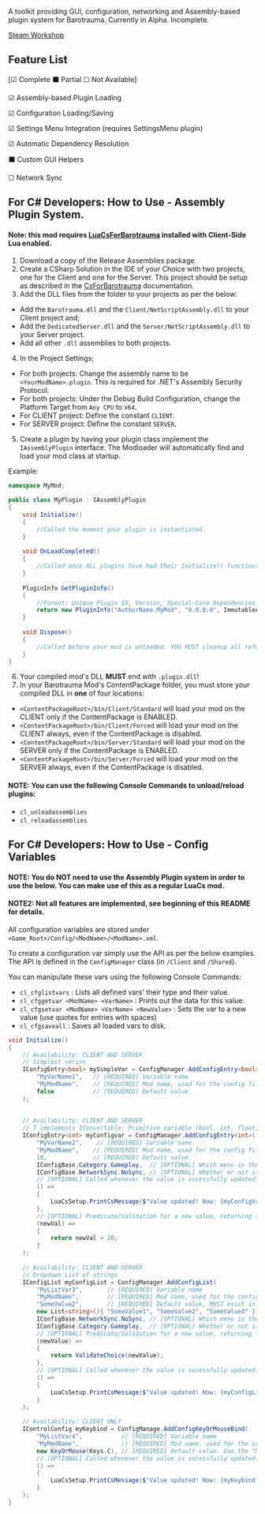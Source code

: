 A toolkit providing GUI, configuration, networking and Assembly-based plugin system for Barotrauma.
Currently in Alpha. Incomplete.

[Steam Workshop]()

## Feature List

[☑ Complete ⬛ Partial ☐ Not Available]


☑ Assembly-based Plugin Loading

☑ Configuration Loading/Saving

☑ Settings Menu Integration (requires SettingsMenu plugin)

☑ Automatic Dependency Resolution 

⬛ Custom GUI Helpers

☐ Network Sync


## For C# Developers: How to Use - Assembly Plugin System.

#### Note: this mod requires [LuaCsForBarotrauma](https://steamcommunity.com/workshop/filedetails/?id=2559634234) installed with Client-Side Lua enabled.

1. Download a copy of the Release Assemblies package.  
2. Create a CSharp Solution in the IDE of your Choice with two projects, one for the Client and one for the Server. This project should be setup as described in the [CsForBarotrauma](https://evilfactory.github.io/LuaCsForBarotrauma/cs-docs/html/index.html) documentation.
3. Add the DLL files from the folder to your projects as per the below:
- Add the `Barotrauma.dll` and the `Client/NetScriptAssembly.dll` to your Client project and;
- Add the `DedicatedServer.dll` and the `Server/NetScriptAssembly.dll` to your Server project.
- Add all other `.dll` assemblies to both projects.
4. In the Project Settings;
- For both projects: Change the assembly name to be `<YourModName>.plugin`. This is required for .NET's Assembly Security Protocol.
- For both projects: Under the Debug Build Configuration, change the Platform Target from `Any CPU` to `x64`.
- For CLIENT project: Define the constant `CLIENT`.
- For SERVER project: Define the constant `SERVER`.
5. Create a plugin by having your plugin class implement the `IAssemblyPlugin` interface. The Modloader will automatically find and load your mod class at startup.

Example:
```csharp
namespace MyMod;

public class MyPlugin : IAssemblyPlugin
{
    void Initialize()
    {
        //Called the moment your plugin is instantiated.
    }
    
    void OnLoadCompleted()
    {
        //Called once ALL plugins have had their Initialize() functions called.
    }
    
    PluginInfo GetPluginInfo()
    {
        //Format: Unique Plugin ID, Version, Special-Case Dependencies (Not Yet Implemented)
        return new PluginInfo("AuthorName.MyMod", "0.0.0.0", ImmutableArray<string>.Empty); 
    }
    
    void Dispose()
    {
        //Called before your mod is unloaded. YOU MUST cleanup all references and instances stored by code from the main game!
    }
}
```

6. Your compiled mod's DLL **MUST** end with `.plugin.dll`!
7. In your Barotrauma Mod's ContentPackage folder, you must store your compiled DLL in **one** of four locations:
- `<ContentPackageRoot>/bin/Client/Standard` will load your mod on the CLIENT only if the ContentPackage is ENABLED.
- `<ContentPackageRoot>/bin/Client/Forced` will load your mod on the CLIENT always, even if the ContentPackage is disabled.
- `<ContentPackageRoot>/bin/Server/Standard` will load your mod on the SERVER only if the ContentPackage is ENABLED.
- `<ContentPackageRoot>/bin/Server/Forced` will load your mod on the SERVER always, even if the ContentPackage is disabled.

#### NOTE: You can use the following Console Commands to unload/reload plugins:
- `cl_unloadassemblies`
- `cl_reloadassemblies`

## For C# Developers: How to Use - Config Variables

#### NOTE: You do NOT need to use the Assembly Plugin system in order to use the below. You can make use of this as a regular LuaCs mod.
#### NOTE2: Not all features are implemented, see beginning of this README for details.

All configuration variables are stored under `<Game_Root>/Config/<ModName>/<ModName>.xml`.

To create a configuration var simply use the API as per the below examples. The API is defined in the `ConfigManager` class (in `/Client` and `/Shared`).

You can manipulate these vars using the following Console Commands:

- `cl_cfglistvars` : Lists all defined vars' their type and their value.
- `cl_cfggetvar <ModName> <VarName>` : Prints out the data for this value.
- `cl_cfgsetvar <ModName> <VarName> <NewValue>` : Sets the var to a new value (use quotes for entries with spaces)
- `cl_cfgsaveall` : Saves all loaded vars to disk.

```csharp
void Initialize()
{
    // Availability: CLIENT AND SERVER
    // Simplest verion
    IConfigEntry<bool> mySimpleVar = ConfigManager.AddConfigEntry<bool>(
        "MyVarName1",   // [REQUIRED] Variable name
        "MyModName",    // [REQUIRED] Mod name, used for the config file name.
        false           // [REQUIRED] Default value.
    );
    
    
    // Availability: CLIENT AND SERVER
    // T implements IConvertible: Primitive variable (bool, int, float, etc) and string, enum.
    IConfigEntry<int> myConfigvar = ConfigManager.AddConfigEntry<int>(
        "MyVarName2",    // [REQUIRED] Variable name
        "MyModName",    // [REQUIRED] Mod name, used for the config file name.
        10,             // [REQUIRED] Default value.
        IConfigBase.Category.Gameplay,  // [OPTIONAL] Which menu in the settings should it appear under?
        IConfigBase.NetworkSync.NoSync, // [OPTIONAL] Whether or not it should be synced between server and clients. IGNORED for IConfigControl.
        // [OPTIONAL] Called whenever the value is sucessfully updated.
        () =>                           
        { 
            LuaCsSetup.PrintCsMessage($"Value updated! Now: {myConfigVar.Value}") 
        },
        // [OPTIONAL] Predicate/Validation for a new value, returning false stops Var.Value from being changed. 
        (newVal) =>                     
        { 
            return newVal > 20; 
        }
    );
    
    // Availability: CLIENT AND SERVER
    // Dropdown List of strings
    IConfigList myConfigList = ConfigManager.AddConfigList(
        "MyListVar3",       // [REQUIRED] Variable name
        "MyModName",        // [REQUIRED] Mod name, used for the config file name.
        "SomeValue2",       // [REQUIRED] Default value, MUST exist in the list of values.
        new List<string>(){ "SomeValue1", "SomeValue2", "SomeValue3" }, // [REQUIRED] List of values in the list.
        IConfigBase.NetworkSync.NoSync, // [OPTIONAL] Which menu in the settings should it appear under?
        IConfigBase.Category.Gameplay,  // [OPTIONAL] Whether or not it should be synced between server and clients. IGNORED for IConfigControl.
        // [OPTIONAL] Predicate/Validation for a new value, returning false stops Var.Value from being changed. 
        (newValue) => 
        { 
            return ValidateChoice(newValue); 
        },
        // [OPTIONAL] Called whenever the value is sucessfully updated.
        () =>                           
        {
            LuaCsSetup.PrintCsMessage($"Value updated! Now: {myConfigList.Value}") 
        }
    );
    
    // Availability: CLIENT ONLY
    IControlConfig myKeybind = ConfigManage.AddConfigKeyOrMouseBind(
        "MyListVar4",           // [REQUIRED] Variable name
        "MyModName",            // [REQUIRED] Mod name, used for the config file name.
        new KeyOrMouse(Keys.C), // [REQUIRED] Default value. Use the "MouseButton" Enum for mouse binds.
        // [OPTIONAL] Called whenever the value is sucessfully updated.
        () =>                           
        {
            LuaCsSetup.PrintCsMessage($"Value updated! Now: {myKeybind.GetStringValue()}") 
        }   
    );
}
```
